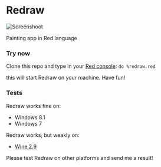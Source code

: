 # Redraw
![Screenshoot](https://github.com/honix/Redraw/blob/master/screenshoot.png)

Painting app in Red language

### Try now
Clone this repo and type in your [Red console](http://www.red-lang.org/p/download.html): ```do %redraw.red```

this will start Redraw on your machine. Have fun!

### Tests
Redraw works fine on:
- Windows 8.1
- Windows 7

Redraw works, but weakly on:
- [Wine 2.9](https://www.winehq.org/)

Please test Redraw on other platforms and send me a result!
